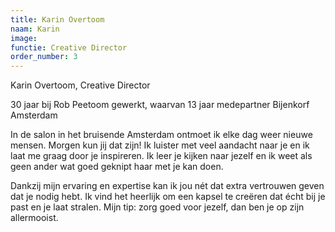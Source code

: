 ```yaml
---
title: Karin Overtoom
naam: Karin
image:
functie: Creative Director
order_number: 3
---
```


Karin Overtoom, Creative Director

30 jaar bij Rob Peetoom gewerkt, waarvan 13 jaar medepartner Bijenkorf Amsterdam

In de salon in het bruisende Amsterdam ontmoet ik elke dag weer nieuwe mensen. Morgen kun jij dat zijn! Ik luister met veel aandacht naar je en ik laat me graag door je inspireren. Ik leer je kijken naar jezelf en ik weet als geen ander wat goed geknipt haar met je kan doen.

Dankzij mijn ervaring en expertise kan ik jou n&eacute;t dat extra vertrouwen geven dat je nodig hebt. Ik vind het heerlijk om een kapsel te cre&euml;ren dat &eacute;cht bij je past en je laat stralen. Mijn tip: zorg goed voor jezelf, dan ben je op zijn allermooist.